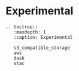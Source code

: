 # Experimental
```{eval-rst}
.. toctree::
   :maxdepth: 1
   :caption: Experimental

   s3_compatible_storage
   aws 
   dask
   stac
```